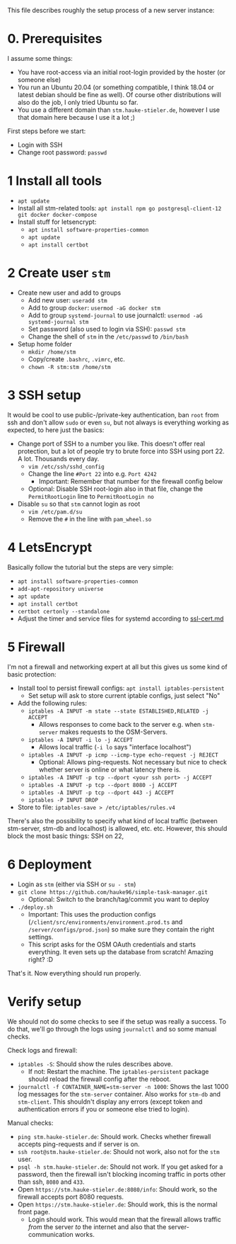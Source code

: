 This file describes roughly the setup process of a new server instance:


# 0. Prerequisites

I assume some things:

* You have root-access via an initial root-login provided by the hoster (or someone else)
* You run an Ubuntu 20.04 (or something compatible, I think 18.04 or latest debian should be fine as well). Of course other distributions will also do the job, I only tried Ubuntu so far.
* You use a different domain than `stm.hauke-stieler.de`, however I use that domain here because I use it a lot ;)

First steps before we start:

* Login with SSH
* Change root password: `passwd`

# 1 Install all tools

* `apt update`
* Install all stm-related tools: `apt install npm go postgresql-client-12 git docker docker-compose`
* Install stuff for letsencrypt:
    * `apt install software-properties-common`
    * `apt update`
    * `apt install certbot`

# 2 Create user `stm`

* Create new user and add to groups
    * Add new user: `useradd stm`
    * Add to group `docker`: `usermod -aG docker stm`
    * Add to group `systemd-journal` to use journalctl: `usermod -aG systemd-journal stm`
    * Set password (also used to login via SSH): `passwd stm`
    * Change the shell of `stm` in the `/etc/passwd` to `/bin/bash`
* Setup home folder 
    * `mkdir /home/stm`
    * Copy/create `.bashrc`, `.vimrc`, etc.
    * `chown -R stm:stm /home/stm`

# 3 SSH setup

It would be cool to use public-/private-key authentication, ban `root` from ssh and don't allow `sudo` or even `su`, but not always is everything working as expected, to here just the basics:

* Change port of SSH to a number you like. This doesn't offer real protection, but a lot of people try to brute force into SSH using port 22. A lot. Thousands every day.
    * `vim /etc/ssh/sshd_config`
    * Change the line `#Port 22` into e.g. `Port 4242`
        * Important: Remember that number for the firewall config below
    * Optional: Disable SSH root-login also in that file, change the `PermitRootLogin` line to `PermitRootLogin no`
* Disable `su` so that `stm` cannot login as root
    * `vim /etc/pam.d/su`
    * Remove the `#` in the line with `pam_wheel.so`

# 4 LetsEncrypt

Basically follow the tutorial but the steps are very simple:

* `apt install software-properties-common`
* `add-apt-repository universe`
* `apt update`
* `apt install certbot`
* `certbot certonly --standalone`
* Adjust the timer and service files for systemd according to [ssl-cert.md](./ssl-cert.md)

# 5 Firewall

I'm not a firewall and networking expert at all but this gives us some kind of basic protection:

* Install tool to persist firewall configs: `apt install iptables-persistent`
    * Set setup will ask to store current iptable configs, just select "No"
* Add the following rules:
    * `iptables -A INPUT -m state --state ESTABLISHED,RELATED -j ACCEPT`
        * Allows responses to come back to the server e.g. when `stm-server` makes requests to the OSM-Servers.
    * `iptables -A INPUT -i lo -j ACCEPT`
        * Allows local traffic (`-i lo` says "interface localhost")
    * `iptables -A INPUT -p icmp --icmp-type echo-request -j REJECT`
        * Optional: Allows ping-requests. Not necessary but nice to check whether server is online or what latency there is.
    * `iptables -A INPUT -p tcp --dport <your ssh port> -j ACCEPT`
    * `iptables -A INPUT -p tcp --dport 8080 -j ACCEPT`
    * `iptables -A INPUT -p tcp --dport 443 -j ACCEPT`
    * `iptables -P INPUT DROP`
* Store to file: `iptables-save > /etc/iptables/rules.v4`

There's also the possibility to specify what kind of local traffic (between stm-server, stm-db and localhost) is allowed, etc. etc.
However, this should block the most basic things: SSH on 22, 

# 6 Deployment

* Login as `stm` (either via SSH or `su - stm`)
* `git clone https://github.com/hauke96/simple-task-manager.git`
    * Optional: Switch to the branch/tag/commit you want to deploy
* `./deploy.sh`
    * Important: This uses the production configs (`/client/src/environments/environment.prod.ts` and `/server/configs/prod.json`) so make sure they contain the right settings. 
    * This script asks for the OSM OAuth credentials and starts everything. It even sets up the database from scratch! Amazing right? :D
    
That's it. Now everything should run properly.

# Verify setup

We should not do some checks to see if the setup was really a success.
To do that, we'll go through the logs using `journalctl` and so some manual checks.

Check logs and firewall:

* `iptables -S`: Should show the rules describes above.
    * If not: Restart the machine. The `iptables-persistent` package should reload the firewall config after the reboot.
* `journalctl -f CONTAINER_NAME=stm-server -n 1000`: Shows the last 1000 log messages for the `stm-server` container. Also works for `stm-db` and `stm-client`. This shouldn't display any errors (except token and authentication errors if you or someone else tried to login).

Manual checks:

* `ping stm.hauke-stieler.de`: Should work. Checks whether firewall accepts ping-requests and if server is on.
* `ssh root@stm.hauke-stieler.de`: Should not work, also not for the `stm` user.
* `psql -h stm.hauke-stieler.de`: Should not work. If you get asked for a password, then the firewall isn't blocking incoming traffic in ports other than ssh, `8080` and `433`.
* Open `https://stm.hauke-stieler.de:8080/info`: Should work, so the firewall accepts port 8080 requests.
* Open `https://stm.hauke-stieler.de`: Should work, this is the normal front page.
    * Login should work. This would mean that the firewall allows traffic *from* the server *to* the internet and also that the server-communication works.


